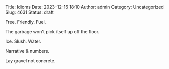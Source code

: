 Title: Idioms
Date: 2023-12-16 18:10
Author: admin
Category: Uncategorized
Slug: 4631
Status: draft



Free. Friendly. Fuel.





The garbage won't pick itself up off the floor.





Ice. Slush. Water.





Narrative & numbers.





Lay gravel not concrete.


